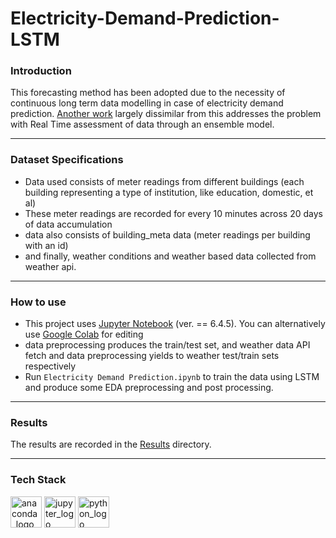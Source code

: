 # Electricity-Demand-Prediction-LSTM


### Introduction

This forecasting method has been adopted due to the necessity of continuous long term data modelling in case of electricity demand prediction. [Another work](github.com/Prakkon/Electricity-Demand-Prediction-Ensemble) largely dissimilar from this addresses the problem with Real Time assessment of data through an ensemble model. 

---

### Dataset Specifications

- Data used consists of meter readings from different buildings (each building representing a type of institution, like education, domestic, et al)
- These meter readings are recorded for every 10 minutes across 20 days of data accumulation
- data also consists of building_meta data (meter readings per building with an id)
- and finally, weather conditions and weather based data collected from weather api.

---

### How to use

- This project uses [Jupyter Notebook](https://docs.jupyter.org/en/latest/install.html) (ver. == 6.4.5). You can alternatively use [Google Colab](https://colab.research.google.com) for editing
- data preprocessing produces the train/test set, and weather data API fetch and data preprocessing yields to weather test/train sets respectively
- Run ```Electricity Demand Prediction.ipynb``` to train the data using LSTM and produce some EDA preprocessing and post processing.

---

### Results

The results are recorded in the [Results](https://github.com/Prakkon/Electricity-Demand-Prediction-LSTM/tree/main/results) directory.

---

### Tech Stack

<img src="https://cdn.jsdelivr.net/gh/devicons/devicon/icons/anaconda/anaconda-original.svg" alt="anaconda_logo" width="50" height="50"/> <img src="https://cdn.jsdelivr.net/gh/devicons/devicon/icons/jupyter/jupyter-original.svg" alt="jupyter_logo" width="50" height="50"/>  <img src="https://cdn.jsdelivr.net/gh/devicons/devicon/icons/python/python-original.svg" alt="python_logo" width="50" height="50"/>



